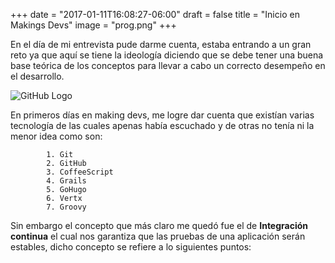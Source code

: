 +++
date = "2017-01-11T16:08:27-06:00"
draft = false
title = "Inicio en Makings Devs"
image = "prog.png"
+++

En el día de mi entrevista pude darme cuenta, estaba entrando a un gran reto ya que aquí se tiene la ideología diciendo que se debe tener una buena base teórica de los conceptos  para llevar a cabo un correcto desempeño en el desarrollo.

![GitHub Logo](/images/teoria.png)

En primeros días en making devs, me logre dar cuenta que existían varias tecnología de las cuales apenas había escuchado y de otras no tenía ni la menor idea como son:
    
            1. Git
            2. GitHub
            3. CoffeeScript
            4. Grails
            5. GoHugo
            6. Vertx
            7. Groovy

Sin embargo el concepto que más claro me quedó fue el de **Integración continua** el cual nos garantiza que las pruebas de una aplicación serán estables, dicho concepto se refiere a lo siguientes puntos:
    


    
